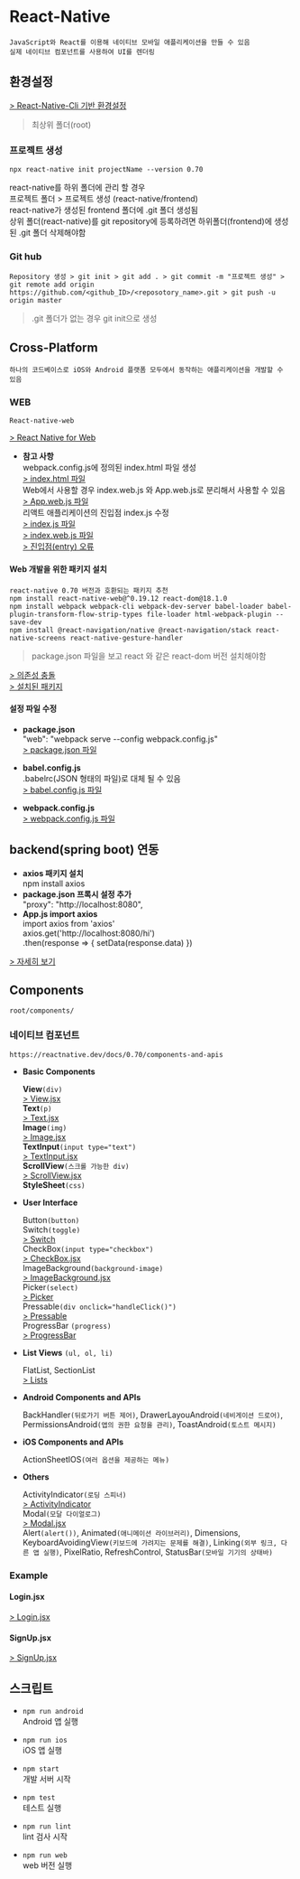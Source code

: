 # React-Native   
    JavaScript와 React를 이용해 네이티브 모바일 애플리케이션을 만들 수 있음    
    실제 네이티브 컴포넌트를 사용하여 UI를 렌더링

  
## 환경설정
[> React-Native-Cli 기반 환경설정](https://github.com/yi5oyu/Study/blob/main/React%20Native/%ED%99%98%EA%B2%BD%EC%84%A4%EC%A0%95/React-Native-Cli)        

> 최상위 폴더(root)

### 프로젝트 생성 
    npx react-native init projectName --version 0.70

 react-native를 하위 폴더에 관리 할 경우    
 프로젝트 폴더 > 프로젝트 생성 (react-native/frontend)    
 react-native가 생성된 frontend 폴더에 .git 폴더 생성됨   
 상위 폴더(react-native)를 git repository에 등록하려면 하위폴더(frontend)에 생성된 .git 폴더 삭제해야함    

### Git hub
    Repository 생성 > git init > git add . > git commit -m "프로젝트 생성" > git remote add origin https://github.com/<github_ID>/<reposotory_name>.git > git push -u origin master

> .git 폴더가 없는 경우 git init으로 생성

## Cross-Platform 
    하나의 코드베이스로 iOS와 Android 플랫폼 모두에서 동작하는 애플리케이션을 개발할 수 있음

### **WEB**    
    React-native-web
[> React Native for Web](https://necolas.github.io/react-native-web/docs/)  

- **참고 사항**  
  webpack.config.js에 정의된 index.html 파일 생성  
  [> index.html 파일](https://github.com/yi5oyu/Study/blob/main/React%20Native/Web/index.html)  
  Web에서 사용할 경우 index.web.js 와 App.web.js로 분리해서 사용할 수 있음  
  [> App.web.js 파일](https://github.com/yi5oyu/Study/blob/main/React%20Native/Web/App.web.js)  
  리액트 애플리케이션의 진입점 index.js 수정  
  [> index.js 파일](https://github.com/yi5oyu/Study/blob/main/React%20Native/Web/index.js)  
  [> index.web.js 파일](https://github.com/yi5oyu/Study/blob/main/React%20Native/Web/index.web.js)  
  [> 진입점(entry) 오류](https://github.com/yi5oyu/Study/blob/main/React%20Native/Web/error/%EC%A7%84%EC%9E%85%EC%A0%90)


#### Web 개발을 위한 패키지 설치
    react-native 0.70 버전과 호환되는 패키지 추천
    npm install react-native-web@^0.19.12 react-dom@18.1.0
    npm install webpack webpack-cli webpack-dev-server babel-loader babel-plugin-transform-flow-strip-types file-loader html-webpack-plugin --save-dev
    npm install @react-navigation/native @react-navigation/stack react-native-screens react-native-gesture-handler

> package.json 파일을 보고 react 와 같은 react-dom 버전 설치해야함

[> 의존성 충돌](https://github.com/yi5oyu/Study/blob/main/React%20Native/Web/error/%EC%9D%98%EC%A1%B4%EC%84%B1%20%EC%B6%A9%EB%8F%8C)   
[> 설치된 패키지](https://github.com/yi5oyu/Study/blob/main/React%20Native/Web/%ED%8C%A8%ED%82%A4%EC%A7%80)

#### 설정 파일 수정
 - **package.json**  
    "web": "webpack serve --config webpack.config.js"  
[> package.json 파일](https://github.com/yi5oyu/Study/blob/main/React%20Native/Web/package.json)


- **babel.config.js**   
.babelrc(JSON 형태의 파일)로 대체 될 수 있음   
[> babel.config.js 파일](https://github.com/yi5oyu/Study/blob/main/React%20Native/Web/babel.config.js)


- **webpack.config.js**   
[> webpack.config.js 파일](https://github.com/yi5oyu/Study/blob/main/React%20Native/Web/webpack.config.js)

## backend(spring boot) 연동

- **axios 패키지 설치**    
 npm install axios
- **package.json 프록시 설정 추가**   
 "proxy": "http://localhost:8080",
- **App.js import axios**   
 import axios from 'axios'    
axios.get('http://localhost:8080/hi')    
.then(response => { setData(response.data) })    

[> 자세히 보기](https://github.com/yi5oyu/Study/blob/main/React%20Native/Spring%20boot%20%EC%97%B0%EB%8F%99)  

## Components
    root/components/

### 네이티브 컴포넌트
    https://reactnative.dev/docs/0.70/components-and-apis

- **Basic Components**   
  
  **View**`(div)`    
  [> View.jsx](https://github.com/yi5oyu/Study/blob/main/React%20Native/Components/View.jsx)    
  **Text**`(p)`    
  [> Text.jsx](https://github.com/yi5oyu/Study/blob/main/React%20Native/Components/Text.jsx)    
  **Image**`(img)`    
  [> Image.jsx](https://github.com/yi5oyu/Study/blob/main/React%20Native/Components/Image.jsx)    
  **TextInput**`(input type="text")`   
  [> TextInput.jsx](https://github.com/yi5oyu/Study/blob/main/React%20Native/Components/TextInput.jsx)   
  **ScrollView**`(스크롤 가능한 div)`   
  [> ScrollView.jsx](https://github.com/yi5oyu/Study/blob/main/React%20Native/Components/ScrollView.jsx)    
  **StyleSheet**`(css)`  

- **User Interface**  
  
  Button`(button)`    
  Switch`(toggle)`   
  [> Switch](https://github.com/yi5oyu/Study/blob/main/React%20Native/Components/Switch.jsx)    
  CheckBox`(input type="checkbox")`   
  [> CheckBox.jsx](https://github.com/yi5oyu/Study/blob/main/React%20Native/Components/CheckBox.jsx)   
  ImageBackground`(background-image)`   
  [> ImageBackground.jsx](https://github.com/yi5oyu/Study/blob/main/React%20Native/Components/ImageBackground.jsx)    
  Picker`(select)`    
  [> Picker](https://github.com/yi5oyu/Study/blob/main/React%20Native/Components/Picker.jsx)    
  Pressable`(div onclick="handleClick()")`    
  [> Pressable](https://github.com/yi5oyu/Study/blob/main/React%20Native/Components/Pressable.jsx)    
  ProgressBar `(progress)`    
  [> ProgressBar ](https://github.com/yi5oyu/Study/blob/main/React%20Native/Components/ProgressBar.jsx)

- **List Views** `(ul, ol, li)`   
  
  FlatList, SectionList    
  [> Lists](https://github.com/yi5oyu/Study/blob/main/React%20Native/Components/Lists.jsx)

- **Android Components and APIs**   
  
  BackHandler`(뒤로가기 버튼 제어)`, DrawerLayouAndroid`(네비게이션 드로어)`, PermissionsAndroid`(앱의 권한 요청을 관리)`, ToastAndroid`(토스트 메시지)`

- **iOS Components and APIs**    
  
  ActionSheetIOS`(여러 옵션을 제공하는 메뉴)`

- **Others**    
  
  ActivityIndicator`(로딩 스피너)`   
  [> ActivityIndicator](https://github.com/yi5oyu/Study/blob/main/React%20Native/Components/ActivityIndicator.jsx)   
  Modal`(모달 다이얼로그)`    
  [> Modal.jsx](https://github.com/yi5oyu/Study/blob/main/React%20Native/Components/Modal.jsx)    
   Alert`(alert())`, Animated`(애니메이션 라이브러리)`, Dimensions, KeyboardAvoidingView`(키보드에 가려지는 문제를 해결)`, Linking`(외부 링크, 다른 앱 실행)`, PixelRatio, RefreshControl, StatusBar`(모바일 기기의 상태바)`

### Example

#### Login.jsx

[> Login.jsx](https://github.com/yi5oyu/Study/blob/main/React%20Native/Components/Login.jsx)

#### SignUp.jsx

[> SignUp.jsx](https://github.com/yi5oyu/Study/blob/main/React%20Native/Components/SignUp.jsx)

## 스크립트  

- `npm run android`   
  Android 앱 실행  

- `npm run ios`   
  iOS 앱 실행    

- `npm start`   
  개발 서버 시작    

- `npm test`   
  테스트 실행  

- `npm run lint`  
  lint 검사 시작

- `npm run web`      
   web 버전 실행